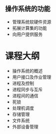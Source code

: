 ## 操作系统的功能
* 管理系统软硬件资源
* 拓展计算集的功能
* 向用户提供服务

# 课程大纲
* 操作系统的概述
* 用户接口及作业管理
* 进程及控制
* 进程同步与互斥
* 进程间的通信
* 死锁
* 处理机调度
* 存储管理
* 文件系统
* 外部设备管理

